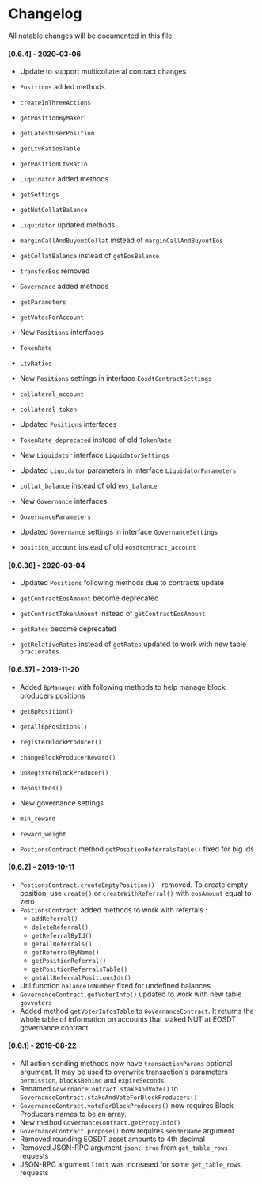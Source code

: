 # Changelog

All notable changes will be documented in this file.

#### [0.6.4] - 2020-03-06

-   Update to support multicollateral contract changes

-   `Positions` added methods
-   `createInThreeActions`
-   `getPositionByMaker`
-   `getLatestUserPosition`
-   `getLtvRatiosTable`
-   `getPositionLtvRatio`

-   `Liquidator` added methods
-   `getSettings`
-   `getNutCollatBalance`

-   `Liquidator` updated methods
-   `marginCallAndBuyoutCollat` instead of `marginCallAndBuyoutEos`
-   `getCollatBalance` instead of `getEosBalance`
-   `transferEos` removed

-   `Governance` added methods
-   `getParameters`
-   `getVotesForAccount`

-   New `Positions` interfaces
-   `TokenRate`
-   `LtvRatios`

-   New `Positions` settings in interface `EosdtContractSettings` 
-   `collateral_account`
-   `collateral_token`

-   Updated `Positions` interfaces
-   `TokenRate_deprecated` instead of old `TokenRate`

-   New `Liquidator` interface `LiquidatorSettings` 

-   Updated `Liquidator` parameters in interface `LiquidatorParameters`
-   `collat_balance` instead of old `eos_balance`

-   New `Governance` interfaces
-   `GovernanceParameters`

-   Updated `Governance` settings in interface `GovernanceSettings`
-   `position_account` instead of old `eosdtcntract_account`

#### [0.6.38] - 2020-03-04

-   Updated `Positions` following methods due to contracts update

-   `getContractEosAmount` become deprecated
-   `getContractTokenAmount` instead of `getContractEosAmount`
-   `getRates` become deprecated
-   `getRelativeRates` instead of `getRates` updated to work with new table `oraclerates`

#### [0.6.37] - 2019-11-20

-   Added `BpManager` with following methods to help manage block producers positions

-   `getBpPosition()`
-   `getAllBpPositions()`
-   `registerBlockProducer()`
-   `changeBlockProducerReward()`
-   `unRegisterBlockProducer()`
-   `depositEos()`

-   New governance settings

-   `min_reward`
-   `reward_weight`

-   `PostionsContract` method `getPositionReferralsTable()` fixed for big ids

#### [0.6.2] - 2019-10-11

-   `PostionsContract.createEmptyPosition()` - removed. To create empty position, use `create()` or `createWithReferral()` with `eosAmount` equal to zero
-   `PostionsContract`: added methods to work with referrals :
    -   `addReferral()`
    -   `deleteReferral()`
    -   `getReferralById()`
    -   `getAllReferrals()`
    -   `getReferralByName()`
    -   `getPositionReferral()`
    -   `getPositionReferralsTable()`
    -   `getAllReferralPositionsIds()`
-   Util function `balanceToNumber` fixed for undefined balances
-   `GovernanceContract.getVoterInfo()` updated to work with new table `govvoters`
-   Added method `getVoterInfosTable` to `GovernanceContract`. It returns the whole table of information on accounts that staked NUT at EOSDT governance contract

#### [0.6.1] - 2019-08-22

-   All action sending methods now have `transactionParams` optional argument. It may be used to overwrite transaction's parameters `permission`, `blocksBehind` and `expireSeconds`.
-   Renamed `GovernanceContract.stakeAndVote()` to `GovernanceContract.stakeAndVoteForBlockProducers()`
-   `GovernanceContract.voteForBlockProducers()` now requires Block Producers names to be an array.
-   New method `GovernanceContract.getProxyInfo()`
-   `GovernanceContract.propose()` now requires `senderName` argument
-   Removed rounding EOSDT asset amounts to 4th decimal
-   Removed JSON-RPC argument `json: true` from `get_table_rows` requests
-   JSON-RPC argument `limit` was increased for some `get_table_rows` requests
